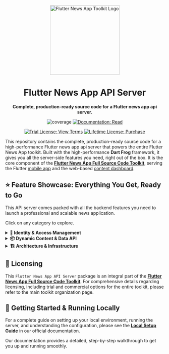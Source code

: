 <div align="center">
  <img src="https://avatars.githubusercontent.com/u/202675624?s=400&u=2daf23e8872a3b666bcd4f792a21fe2633097e79&v=4" alt="Flutter News App Toolkit Logo" width="220">
  <h1>Flutter News App API Server</h1>
  <p><strong>Complete, production-ready source code for a Flutter news app api server.</strong></p>
</div>

<p align="center">
<img src="https://img.shields.io/badge/coverage-_%25-red?style=for-the-badge" alt="coverage">
<a href="https://flutter-news-app-full-source-code.github.io/docs/api-server/local-setup/"><img src="https://img.shields.io/badge/DOCUMENTATION-READ-slategray?style=for-the-badge" alt="Documentation: Read"></a>
</p>
<p align="center">
<a href="LICENSE"><img src="https://img.shields.io/badge/TRIAL_LICENSE-VIEW_TERMS-blue?style=for-the-badge" alt="Trial License: View Terms"></a>
<a href="https://github.com/sponsors/flutter-news-app-full-source-code"><img src="https://img.shields.io/badge/LIFETIME_LICENSE-PURCHASE-purple?style=for-the-badge" alt="Lifetime License: Purchase"></a>
</p>

This repository contains the complete, production-ready source code for a high-performance Flutter news app api server that powers the entire Flutter News App toolkit. Built with the high-performance **Dart Frog** framework, it gives you all the server-side features you need, right out of the box. It is the core component of the [**Flutter News App Full Source Code Toolkit**](https://github.com/flutter-news-app-full-source-code), serving the Flutter [mobile app](https://github.com/flutter-news-app-full-source-code/flutter-news-app-mobile-client-full-source-code) and the web-based [content dashboard](https://github.com/flutter-news-app-full-source-code/flutter-news-app-web-dashboard-full-source-code).

## ⭐ Feature Showcase: Everything You Get, Ready to Go

This API server comes packed with all the backend features you need to launch a professional and scalable news application.

Click on any category to explore.

<details>
<summary><strong>🔐 Identity & Access Management</strong></summary>

### 📧 Passwordless & Anonymous Authentication
- **Modern Flows:** Implements secure, passwordless email + code sign-in and allows users to start with anonymous guest accounts.
- **Seamless Account Linking:** Intelligently converts guest users to permanent accounts upon sign-up, migrating all their data (preferences, saved items) automatically.
> **Your Advantage:** You get a modern, frictionless, and secure user onboarding experience that reduces user friction and encourages sign-ups.

---

### 🛡️ Secure Session Management
- **JWT-Powered:** Uses industry-standard JSON Web Tokens (JWTs) for robust and stateless session management.
- **Instant Session Invalidation:** A token blacklisting service ensures that when a user signs out, their session is immediately and securely terminated.
> **Your Advantage:** Deliver a highly secure authentication system that protects user data and gives you full control over sessions.

---

### 👮 Granular Role-Based Access Control (RBAC)
- **Permission-Driven:** A flexible RBAC system controls what users can do based on their assigned roles (`AppUserRole`, `DashboardUserRole`).
- **Ownership Verification:** Built-in middleware automatically checks if a user owns a piece of data before allowing them to modify or delete it.
> **Your Advantage:** Easily enforce complex business rules and security policies, ensuring users can only access and manage the data they are supposed to.

---

### 🚦 API Abuse Prevention
- **Smart Rate Limiting:** Protects critical endpoints like `request-code` and the main data API from brute-force attacks, spam, and denial-of-service attempts.
- **IP & User-Based:** Applies rate limits based on IP for anonymous users and by user ID for authenticated users, providing fair and effective protection.
> **Your Advantage:** Your API is shielded from common threats, ensuring high availability and stability for your legitimate users.

</details>

<details>
<summary><strong>📦 Dynamic Content & Data API</strong></summary>

### ⚙️ Generic & Extensible Data API
- **Unified Data Gateway:** A single, powerful set of RESTful endpoints (`/api/v1/data`) serves as a central gateway for all data operations. It uses a simple `?model=` query parameter to dynamically handle CRUD requests for any data type in the system—Headlines, Topics, User Preferences, and more.
- **Metadata-Driven Engine:** Instead of hardcoding routes for each data type, the API uses a central registry. This registry defines everything about a model—its permissions, validation rules, and how it connects to the database—in one place.
> **Your Advantage:** This architecture is incredibly clean and scalable. Adding a completely new data type to your application, with its own unique permissions and logic, doesn't require writing new boilerplate API routes. You simply define its metadata in the central registry, and the generic endpoint handles the rest, dramatically speeding up development and reducing code duplication.

---

### 🔍 Advanced Querying & Pagination
- **Rich Filtering:** Supports complex, MongoDB-style filtering directly through the API.
- **Flexible Sorting & Pagination:** Allows for multi-field sorting and efficient cursor-based pagination to handle large datasets.
> **Your Advantage:** Enable powerful, high-performance content discovery features in your client applications (like filtering, sorting, and infinite scrolling) with no extra backend work.

</details>

<details>
<summary><strong>🏗️ Architecture & Infrastructure</strong></summary>

### 🚀 High-Performance Dart Frog Core
- **Modern & Fast:** Built on Dart Frog, a minimalist and extremely fast backend framework from the creators of Very Good Ventures, ensuring excellent performance and low latency.
> **Your Advantage:** Your backend is built on a solid, modern foundation that is both powerful and easy to work with.

---

### 🧱 Clean, Layered Architecture
- **Separation of Concerns:** Strictly follows a layered architecture (Data Clients, Repositories, Services) that is clean, maintainable, and scalable.
- **Standardized Responses:** Consistent JSON response structures for both success and error scenarios make client-side handling predictable and simple.
> **Your Advantage:** You get a codebase that is easy to understand, modify, and extend, saving you significant development and maintenance time.

---

### 🔌 Robust Dependency Injection
- **Testable & Modular:** A centralized dependency injection system makes the entire application highly modular and easy to test.
- **Swappable Implementations:** Easily swap out core components—like the database (MongoDB), email provider (SendGrid), or storage services—without rewriting your business logic.
> **Your Advantage:** The architecture is not locked into specific services. You have the freedom to adapt and evolve your tech stack as your needs change.

---

### ⚙️ Secure Environment Configuration
- **Secure & Flexible:** Manages all sensitive keys, API credentials, and environment-specific settings through a `.env` file, keeping your secrets out of the codebase.
> **Your Advantage:** Deploy your application across different environments (local, staging, production) safely and efficiently.

</details>

## 🔑 Licensing
This `Flutter News App API Server` package is an integral part of the [**Flutter News App Full Source Code Toolkit**](https://github.com/flutter-news-app-full-source-code). For comprehensive details regarding licensing, including trial and commercial options for the entire toolkit, please refer to the main toolkit organization page.

## 🚀 Getting Started & Running Locally
For a complete guide on setting up your local environment, running the server, and understanding the configuration, please see the **[Local Setup Guide](https://flutter-news-app-full-source-code.github.io/docs/api-server/local-setup/)** in our official documentation.

Our documentation provides a detailed, step-by-step walkthrough to get you up and running smoothly.

